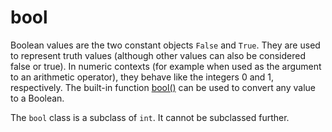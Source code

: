 # bool

Boolean values are the two constant objects `False` and `True`. They are used to represent truth values (although other values can also be considered false or true). In numeric contexts (for example when used as the argument to an arithmetic operator), they behave like the integers 0 and 1, respectively. The built-in function [bool()](/built-in-functions/bool.md) can be used to convert any value to a Boolean.

The `bool` class is a subclass of `int`. It cannot be subclassed further.